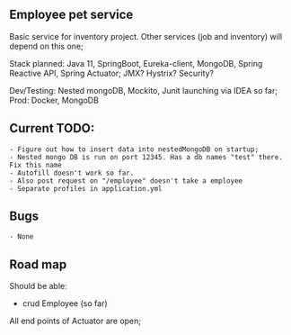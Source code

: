 Employee pet service
--------------------------------------
Basic service for inventory project.
Other services (job and inventory) will depend on this one;


Stack planned: Java 11, SpringBoot, Eureka-client, MongoDB, Spring Reactive API, Spring Actuator; 
JMX? Hystrix? Security?

Dev/Testing: Nested mongoDB, Mockito, Junit launching via IDEA so far;
Prod: Docker, MongoDB


Current TODO:
--------------------------------------
    - Figure out how to insert data into nestedMongoDB on startup;
    - Nested mongo DB is run on port 12345. Has a db names "test" there. Fix this name
    - Autofill doesn't work so far.
    - Also post request on "/employee" doesn't take a employee
    - Separate profiles in application.yml

Bugs
--------------------------------------
    - None

Road map
--------------------------------------
Should be able:

- crud Employee (so far)

All end points of Actuator are open;
